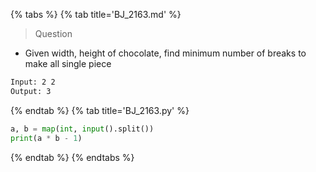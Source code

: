 {% tabs %}
{% tab title='BJ_2163.md' %}

> Question

* Given width, height of chocolate, find minimum number of breaks to make all single piece

```txt
Input: 2 2
Output: 3
```

{% endtab %}
{% tab title='BJ_2163.py' %}

```py
a, b = map(int, input().split())
print(a * b - 1)
```

{% endtab %}
{% endtabs %}
